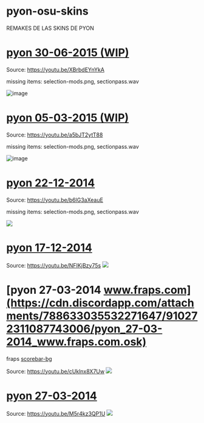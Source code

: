 # pyon-osu-skins
REMAKES DE LAS SKINS DE PYON

# [pyon 30-06-2015 (WIP)](https://github.com/hinami-chi/pyon-osu-skins/raw/main/pyon%2030-06-2015.osk)
Source: https://youtu.be/XBrbdEYnYkA

missing items: selection-mods.png, sectionpass.wav

![image](https://user-images.githubusercontent.com/47835359/142348617-285adee0-e102-4f96-aaa4-d98a05d453e2.png)

# [pyon 05-03-2015 (WIP)](https://github.com/hinami-chi/pyon-osu-skins/raw/main/pyon%2005-03-2015.osk)
Source: https://youtu.be/a5bJT2ytT88

missing items: selection-mods.png, sectionpass.wav

![image](https://user-images.githubusercontent.com/47835359/142354554-6c5c9ac0-f479-40f6-9c68-f02df74bf091.png)

# [pyon 22-12-2014](https://github.com/hinami-chi/pyon-osu-skins/raw/main/pyon%2022-12-2014.osk)
Source: https://youtu.be/b6lG3aXeauE

missing items: selection-mods.png, sectionpass.wav

![](https://user-images.githubusercontent.com/47835359/142238084-bd88884b-f014-4bc2-865f-c7e50fabd6ce.png)

# [pyon 17-12-2014](https://cdn.discordapp.com/attachments/794903981340098560/910544856387043398/pyon_17-12-2014.osk)
Source: https://youtu.be/NFIKjBzy75s
![](https://cdn.discordapp.com/attachments/794903981340098560/910545369023250482/unknown.png)

# [pyon 27-03-2014 www.fraps.com](https://cdn.discordapp.com/attachments/788633035532271647/910272311087743006/pyon_27-03-2014_www.fraps.com.osk)
fraps [scorebar-bg](https://cdn.discordapp.com/attachments/788623051477614604/910272553870831706/unknown.png)

Source: https://youtu.be/cUklnx8X7Uw
![](https://cdn.discordapp.com/attachments/788623051477614604/910269041799741450/unknown.png)

# [pyon 27-03-2014](https://cdn.discordapp.com/attachments/788633035532271647/910268635816296528/pyon_27-03-2014.osk)
Source: https://youtu.be/M5r4kz3QP1U
![](https://cdn.discordapp.com/attachments/788623051477614604/910268755588816966/A83dmfFWjMaWAAAAAElFTkSuQmCC.png)

